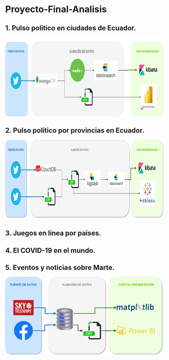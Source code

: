 # Proyecto-Final-Analisis
## 1.     Pulso político en ciudades de Ecuador.
<img src="1_PulsoPoliticoCuidades/DataLake_CiudadesEC.png" height="250"/>

## 2.     Pulso político por provincias en Ecuador.
<img src="2_PulsoPoliticoProvincias/DataLake_ProvinciasEC.png" height="250"/>

## 3.     Juegos en línea por países.
###

## 4.     El COVID-19 en el mundo.
###

## 5.     Eventos y noticias sobre Marte.
<img src="5_Marte/DataLake_Mars.png" height="250"/>
